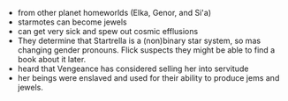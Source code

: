 - from other planet homeworlds (Elka, Genor, and Si'a)
- starmotes can become jewels
- can get very sick and spew out cosmic efflusions
- They determine that Startrella is a (non)binary star system, so mas changing gender pronouns. Flick suspects they might be able to find a book about it later. 
- heard that Vengeance has considered selling her into servitude
- her beings were enslaved and used for their ability to produce jems and jewels. 

<!-- -->

<!-- -->

<!-- -->

<!-- -->

